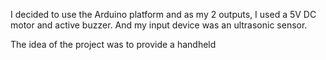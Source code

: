 I decided to use the Arduino platform and as my 2 outputs, I used a 5V DC motor and active buzzer. And my input device was an ultrasonic sensor.

The idea of the project was to provide a handheld 
